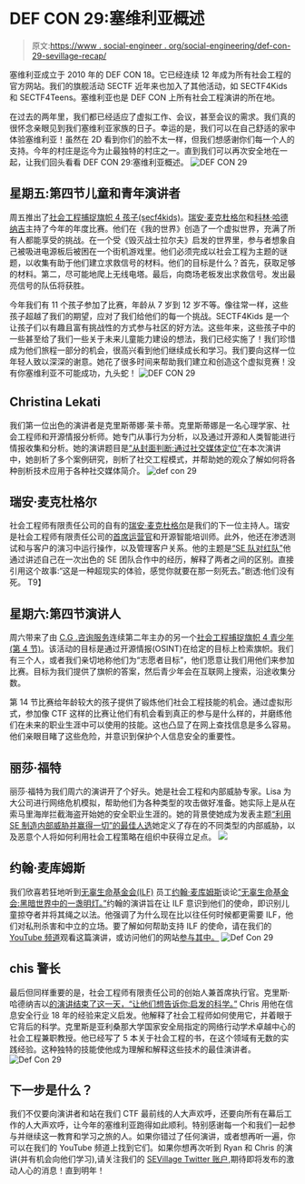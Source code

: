 # DEF CON 29:塞维利亚概述

> 原文:[https://www . social-engineer . org/social-engineering/def-con-29-sevillage-recap/](https://www.social-engineer.org/social-engineering/def-con-29-sevillage-recap/)

塞维利亚成立于 2010 年的 DEF CON 18。它已经连续 12 年成为所有社会工程的官方网站。我们的旗舰活动 SECTF 近年来也加入了其他活动，如 SECTF4Kids 和 SECTF4Teens。塞维利亚也是 DEF CON 上所有社会工程演讲的所在地。

在过去的两年里，我们都已经适应了虚拟工作、会议，甚至会议的需求。我们真的很怀念亲眼见到我们塞维利亚家族的日子。幸运的是，我们可以在自己舒适的家中体验塞维利亚！虽然在 2D 看到你们的脸不太一样，但我们想感谢你们每一个人的支持。今年的村庄是迄今为止最独特的村庄之一。直到我们可以再次安全地在一起，让我们回头看看 DEF CON 29:塞维利亚概述。
![DEF CON 29](../Images/d906483f69595d6623e49448f5a3de87.png)

## 星期五:第四节儿童和青年演讲者

周五推出了[社会工程捕捉旗帜 4 孩子(secf4kids)](https://www.social-engineer.org/events/sevillage-def-con/the-sectf4kids/)。[瑞安·麦克杜格尔](https://www.social-engineer.org/ryan-macdougall/)和[科林·哈德纳吉](https://www.social-engineer.com/social-engineer-team/colin-hadnagy/)主持了今年的年度比赛。他们在《我的世界》创造了一个虚拟世界，充满了所有人都能享受的挑战。在一个受《毁灭战士拉尔夫》启发的世界里，参与者想象自己被吸进电源板后被困在一个街机游戏里。他们必须完成以社会工程为主题的谜题，以收集有助于他们建立求救信号的材料。他们的目标是什么？首先，获取足够的材料。第二，尽可能地爬上无线电塔。最后，向商场老板发出求救信号。发出最亮信号的队伍将获胜。

今年我们有 11 个孩子参加了比赛，年龄从 7 岁到 12 岁不等。像往常一样，这些孩子超越了我们的期望，应对了我们给他们的每一个挑战。SECTF4Kids 是一个让孩子们以有趣且富有挑战性的方式参与社区的好方法。这些年来，这些孩子中的一些甚至给了我们一些关于未来儿童能力建设的想法，我们已经实施了！我们珍惜成为他们旅程一部分的机会，很高兴看到他们继续成长和学习。我们要向这样一位年轻人致以深深的谢意。她花了很多时间来帮助我们建立和创造这个虚拟竞赛！没有你塞维利亚不可能成功，九头蛇！
![DEF CON 29](../Images/70c1e2a127c7276117691226ce7cc165.png)

## Christina Lekati

我们第一位出色的演讲者是克里斯蒂娜·莱卡蒂。克里斯蒂娜是一名心理学家、社会工程师和开源情报分析师。她专门从事行为分析，以及通过开源和人类智能进行情报收集和分析。她的演讲题目是[“从封面判断:通过社交媒体定位”](https://www.youtube.com/watch?v=DRp2mcOCCDM)在本次演讲中，她剖析了多个案例研究，剖析了社交工程模式，并帮助她的观众了解如何将各种剖析技术应用于各种社交媒体简介。
![def con 29](../Images/62a42e9bde99a227a4464b1ac28c1bdb.png)

## 瑞安·麦克杜格尔

社会工程师有限责任公司的自有的[瑞安·麦克杜格尔](https://www.social-engineer.org/ryan-macdougall/)是我们的下一位主持人。瑞安是社会工程师有限责任公司的[首席运营官](https://www.social-engineer.com/social-engineer-team/ryan-macdougall/)和开源智能培训师。此外，他还在渗透测试和与客户的演习中运行操作，以及管理客户关系。他的主题是[“SE 队对红队”](https://www.youtube.com/watch?v=BbNV_8NB5I4)他通过讲述自己在一次出色的 SE 团队合作中的经历，解释了两者之间的区别。直接引用这个故事:“这是一种超现实的体验，感觉你就要在那一刻死去。”剧透:他们没有死。
T9】

## 星期六:第四节演讲人

周六带来了由 [C.G .咨询服务](https://www.cgsilvers.com/)连续第二年主办的另一个[社会工程捕捉旗帜 4 青少年(第 4 节)](https://www.social-engineer.org/events/sevillage-def-con/the-sectf4teens/)。该活动的目标是通过开源情报(OSINT)在给定的目标上检索旗帜。我们有三个人，或者我们亲切地称他们为“志愿者目标”，他们愿意让我们用他们来参加比赛。目标为我们提供了旗帜的答案，然后青少年会在互联网上搜索，沿途收集分数。

第 14 节比赛给年龄较大的孩子提供了锻炼他们社会工程技能的机会。通过虚拟形式，参加像 CTF 这样的比赛让他们有机会看到真正的参与是什么样的，并磨练他们在未来的职业生涯中可以使用的技能。这也凸显了在网上查找信息是多么容易。他们亲眼目睹了这些危险，并意识到保护个人信息安全的重要性。

## 丽莎·福特

丽莎·福特为我们周六的演讲开了个好头。她是社会工程和内部威胁专家。Lisa 为大公司进行网络危机模拟，帮助他们为各种类型的攻击做好准备。她实际上是从在索马里海岸拦截海盗开始她的安全职业生涯的。她的背景使她成为发表主题[“利用 SE 制造内部威胁并赢得一切”的最佳人选](https://www.youtube.com/watch?v=QERqn-CiuqE)她定义了存在的不同类型的内部威胁，以及恶意个人将如何利用社会工程策略在组织中获得立足点。
![](../Images/7e3a270acefb41e45719c6740a80fd3a.png)

## 约翰·麦库姆斯

我们欣喜若狂地听到[无辜生命基金会(ILF)](https://www.innocentlivesfoundation.org/) 员工[约翰·麦库姆斯](https://www.social-engineer.org/john-mccombs/)谈论[“无辜生命基金会:黑暗世界中的一盏明灯。”](https://www.youtube.com/watch?v=OOv0L7fNRLo)约翰的演讲旨在让 ILF 意识到他们的使命，即识别儿童掠夺者并将其绳之以法。他强调了为什么现在比以往任何时候都更需要 ILF，他们对私刑杀害和中立的立场。要了解如何帮助支持 ILF 的使命，请在我们的 [YouTube 频道](https://www.youtube.com/channel/UCC1vbVVbYdNe-OZRldj-U6g)观看这篇演讲，或访问他们的网站[参与其中。](https://www.innocentlivesfoundation.org/get-involved/)
![Def Con 29](../Images/d24d06222c3627ad066a7c59b5b32d6e.png)

## chis 警长

最后但同样重要的是，社会工程师有限责任公司的创始人兼首席执行官。克里斯·哈德纳吉以[的演讲结束了这一天，“让他们想告诉你:启发的科学。”](https://www.youtube.com/watch?v=QdKbdWyDKbc&t=1s) Chris 用他在信息安全行业 18 年的经验来定义启发。他解释了社会工程师如何使用它，并着眼于它背后的科学。克里斯是亚利桑那大学国家安全局指定的网络行动学术卓越中心的社会工程兼职教授。他已经写了 5 本关于社会工程的书，在这个领域有无数的实践经验。这种独特的技能使他成为理解和解释这些技术的最佳演讲者。
![Def Con 29](../Images/f1580bfa0e4af099dc8603b91e01b0d6.png)

## 下一步是什么？

我们不仅要向演讲者和站在我们 CTF 最前线的人大声欢呼，还要向所有在幕后工作的人大声欢呼，让今年的塞维利亚跑得如此顺利。特别感谢每一个和我们一起参与并继续这一教育和学习之旅的人。如果你错过了任何演讲，或者想再听一遍，你可以在我们的 YouTube 频道上找到它们。如果你想再次听到 Ryan 和 Chris 的演讲(并有机会向他们学习),请关注我们的 [SEVillage Twitter 账户](https://twitter.com/sevillage),期待即将发布的激动人心的消息！直到明年！